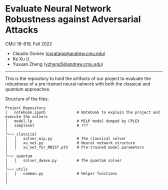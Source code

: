 # Evaluate Neural Network Robustness against Adversarial Attacks

CMU 18-819, Fall 2022

- Claudio Gomes (cpratago@andrew.cmu.edu)
- Ke Xu ()
- Yuxuan Zheng (yzheng5@andrew.cmu.edu)

---

This is the repository to hold the artifacts of our project to evaluate the robustness of a pre-trained neural network with both the classical and quantum approaches.

Structure of the files:

```
Project Repository
│   notebook.ipynb              # Notebook to explain the project and execute the solvers
│   model.lp                    # MILP model dumped by CPLEX
│   sampleset                   # ???
│
└─── classical
│   │   solver_mip.py           # The classical solver
│   │   xu_net.py               # Neural network structure
│   │   xu_net_for_MNIST.pth    # Pre-trained model parameters
│
└─── quantum
│   │   solver_dwave.py         # The quantum solver
│
└─── utils
│   │   common.py               # Helper functions
│
│
```
